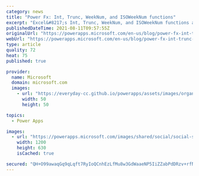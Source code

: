 ```yaml
---
category: news
title: "Power Fx: Int, Trunc, WeekNum, and ISOWeekNum functions"
excerpt: "Excel&#8217;s Int, Trunc, WeekNum, and ISOWeekNum functions are now available for use in Power Fx formulas."
publishedDateTime: 2021-08-11T09:57:55Z
originalUrl: "https://powerapps.microsoft.com/en-us/blog/power-fx-int-trunc-weeknum-and-isoweeknum-functions/"
webUrl: "https://powerapps.microsoft.com/en-us/blog/power-fx-int-trunc-weeknum-and-isoweeknum-functions/"
type: article
quality: 72
heat: 75
published: true

provider:
  name: Microsoft
  domain: microsoft.com
  images:
    - url: "https://everyday-cc.github.io/powerapps/assets/images/organizations/microsoft.com-50x50.jpg"
      width: 50
      height: 50

topics:
  - Power Apps

images:
  - url: "https://powerapps.microsoft.com/images/shared/social/social-share-post-ignite.png"
    width: 1200
    height: 630
    isCached: true

secured: "QH+O99awaqGq9qLqft7RyIoQCnhEzLfMu8w3GdWaaeNP5IiZZabPdDRzv+rfNMpRAW02Xt378tu/VwmPemgQ7/8X21bq47ZOgAnlYsQC1vEJLOKUMz7ptk4FqsdxXKaLHPII9DhUlL8zjIqq8znlI+iqEvE7p3s4Ho7vrxmT5dk/cNhgeym87VCNcc277aGi7848BbZNYMTj/uiXJX1JSbZc+g6s8Dq7zbaIe6fHKKSgTlcdiBztdYYavlgX8DYlmYwJg1zlpSEwLgVAt9jMZnJNaQBd/yskeJdorqTD4t1C47xxkko1BTKpbGOKFxiEBLS3Z1sV6y0Eue0tx42u9Yx+cQKwyxdWP6n9J5jc0xU=;Orr9YZaiqKQaFoIhuqLEiQ=="
---
```


